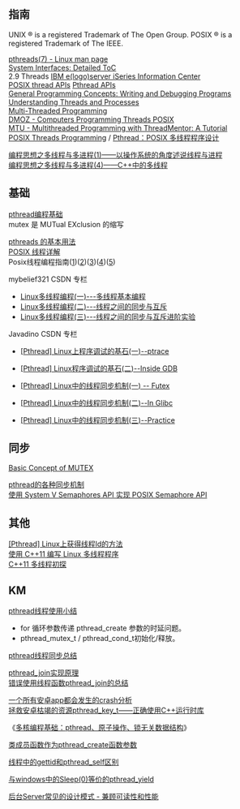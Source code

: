 
## 指南
UNIX ® is a registered Trademark of The Open Group.
POSIX ® is a registered Trademark of The IEEE.

[pthreads(7) - Linux man page](https://linux.die.net/man/7/pthreads)  
[System Interfaces: Detailed ToC](http://pubs.opengroup.org/onlinepubs/9699919799/functions/contents.html)  
	2.9 Threads
[IBM e(logo)server iSeries Information Center](http://publib.boulder.ibm.com/iseries/v5r2/ic2924/index_acc.htm)  
	[POSIX thread APIs](http://publib.boulder.ibm.com/iseries/v5r2/ic2924/index.htm?info/apis/rzah4mst.htm)  [Pthread APIs](https://www.ibm.com/support/knowledgecenter/en/ssw_ibm_i_71/apis/rzah4mst.htm)  
[General Programming Concepts: Writing and Debugging Programs](http://publib16.boulder.ibm.com/doc_link/en_US/a_doc_lib/aixprggd/genprogc/mastertoc.htm)  
	[Understanding Threads and Processes](http://publib16.boulder.ibm.com/doc_link/en_US/a_doc_lib/aixprggd/genprogc/understanding_threads.htm)  
	[Multi-Threaded Programming](http://publib16.boulder.ibm.com/doc_link/en_US/a_doc_lib/aixprggd/genprogc/threads_prg.htm)  
[DMOZ - Computers Programming Threads POSIX](http://www.dmoz.org/Computers/Programming/Threads/POSIX/)  
[MTU - Multithreaded Programming with ThreadMentor: A Tutorial](http://www.cs.mtu.edu/~shene/NSF-3/e-Book/index.html)  
[POSIX Threads Programming](https://computing.llnl.gov/tutorials/pthreads/) / [Pthread：POSIX 多线程程序设计](http://www.cnblogs.com/mywolrd/archive/2009/02/05/1930707.html)  

[编程思想之多线程与多进程(1)——以操作系统的角度述说线程与进程](http://blog.csdn.net/luoweifu/article/details/46595285)  
[编程思想之多线程与多进程(4)——C++中的多线程](http://blog.csdn.net/luoweifu/article/details/46835437)

## 基础
[pthread编程基础](http://blog.chinaunix.net/uid-20528014-id-333508.html)  
	mutex 是 MUTual EXclusion 的缩写

[pthreads 的基本用法](https://www.ibm.com/developerworks/cn/linux/l-pthred/)  
[POSIX 线程详解](http://www.ibm.com/developerworks/cn/linux/thread/posix_thread1/index.html)  
Posix线程编程指南([1](http://www.ibm.com/developerworks/cn/linux/thread/posix_threadapi/part1/index.html))([2](http://www.ibm.com/developerworks/cn/linux/thread/posix_threadapi/part2/index.html))([3](http://www.ibm.com/developerworks/cn/linux/thread/posix_threadapi/part3/index.html))([4](http://www.ibm.com/developerworks/cn/linux/thread/posix_threadapi/part4/index.html))([5](http://www.ibm.com/developerworks/cn/linux/thread/posix_threadapi/part5/index.html))

mybelief321 CSDN 专栏

- [Linux多线程编程(一)---多线程基本编程](http://blog.csdn.net/mybelief321/article/details/9377379)  
- [Linux多线程编程(二)---线程之间的同步与互斥](http://blog.csdn.net/mybelief321/article/details/9390707)  
- [Linux多线程编程(三)---线程之间的同步与互斥进阶实验](http://blog.csdn.net/mybelief321/article/details/9395799)  

Javadino CSDN 专栏

- [[Pthread] Linux上程序调试的基石(一)--ptrace](http://blog.csdn.net/javadino/article/details/2891413)  
- [[Pthread] Linux程序调试的基石(二)--Inside GDB](http://blog.csdn.net/javadino/article/details/2891434)  

- [[Pthread] Linux中的线程同步机制(一) -- Futex](http://blog.csdn.net/javadino/article/details/2891385)  
- [[Pthread] Linux中的线程同步机制(二)--In Glibc](http://blog.csdn.net/javadino/article/details/2891388)  
- [[Pthread] Linux中的线程同步机制(三)--Practice](http://blog.csdn.net/javadino/article/details/2891399)  

## 同步
[Basic Concept of MUTEX](http://www.cs.mtu.edu/~shene/NSF-3/e-Book/MUTEX/locks.html)  

[pthread的各种同步机制](http://casatwy.com/pthreadde-ge-chong-tong-bu-ji-zhi.html)  
[使用 System V Semaphores API 实现 POSIX Semaphore API](http://www.ibm.com/developerworks/cn/linux/l-semaphore/)

## 其他
[[Pthread] Linux上获得线程Id的方法](http://blog.csdn.net/javadino/article/details/2891364)  
[使用 C++11 编写 Linux 多线程程序](http://www.ibm.com/developerworks/cn/linux/1412_zhupx_thread/index.html)  
[C++11 多线程初探](http://www.cnblogs.com/haippy/p/3235560.html)  

## KM
[pthread线程使用小结](http://km.oa.com/articles/show/80841?kmref=search&from_page=1&no=1)

- for 循环参数传递 pthread_create 参数的时延问题。
- pthread_mutex_t / pthread_cond_t初始化/释放。

[pthread线程同步总结](http://km.oa.com/articles/show/211704?kmref=search&from_page=1&no=3)

[pthread_join实现原理](http://km.oa.com/articles/show/206566)  
[错误使用线程函数pthread_join的总结](http://km.oa.com/group/18916/articles/show/145472?kmref=search&from_page=1&no=9)  

[一个所有安卓app都会发生的crash分析](http://km.oa.com/articles/show/287114)  
[拯救安卓枯竭的资源pthread_key_t——正确使用C++运行时库](http://km.oa.com/group/18474/articles/show/290236)  

《[多核编程基础：pthread、原子操作、锁无关数据结构](http://km.oa.com/group/2068/event/10645)》

[类成员函数作为pthread_create函数参数](http://km.oa.com/articles/show/172235?kmref=search&from_page=1&no=10)

[线程中的gettid和pthread_self区别](http://km.oa.com/group/19135/articles/show/157574)

[与windows中的Sleep(0)等价的pthread_yield](http://km.oa.com/articles/show/59102)

[后台Server常见的设计模式 - 兼顾可读性和性能](http://km.oa.com/articles/show/175883)

